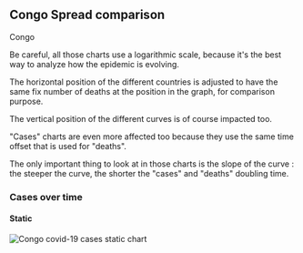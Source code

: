 ## Congo Spread comparison 

Congo



Be careful, all those charts use a logarithmic scale, because it's the best way to analyze how the epidemic is evolving.
 
The horizontal position of the different countries is adjusted to have the same fix number of deaths at the position in the graph, for comparison purpose.

The vertical position of the different curves is of course impacted too.

"Cases" charts are even more affected too because they use the same time offset that is used for "deaths".

The only important thing to look at in those charts is the slope of the curve : the steeper the curve, the shorter the "cases" and "deaths" doubling time.



 
### Cases over time
 
#### Static
![Congo covid-19 cases static chart](https://raw.githubusercontent.com/madlag/coronavirus_study/master/notebooks/graphs/2020-03-20/countries/Congo/2020-03-20_Congo_deaths.png "Congo covid-19 cases static chart")   


